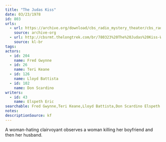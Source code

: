 ```yaml
---
title: "The Judas Kiss"
date: 03/23/1978
id: 803
urls: 
  - url: https://archive.org/download/cbs_radio_mystery_theater/cbs_radio_mystery_theater-0801-0850.zip/cbs_radio_mystery_theater-0801-0850%2Fcbsrmt_0803_the_judas_kiss.mp3
    source: archive-org
  - url: http://cbsrmt.thelongtrek.com/br/780323%20The%20Judas%20Kiss-WBBM.mp3
    source: kl-br
tags: 
actors:  
  - id: 204
    name: Fred Gwynne  
  - id: 26
    name: Teri Keane  
  - id: 126
    name: Lloyd Battista  
  - id: 102
    name: Don Scardino
writers:  
  - id: 43
    name: Elspeth Eric
searchable: Fred Gwynne,Teri Keane,Lloyd Battista,Don Scardino Elspeth Eric
notes: 
descriptionSource: kf
---
```

A woman-hating clairvoyant observes a woman killing her boyfriend and then her husband.